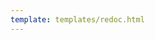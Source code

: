 ```yaml
---
template: templates/redoc.html
---
```


<redoc spec-url={{base_path}}/apis/restapis/application.yaml></redoc>
<script src="https://cdn.jsdelivr.net/npm/redoc@next/bundles/redoc.standalone.js"> </script>